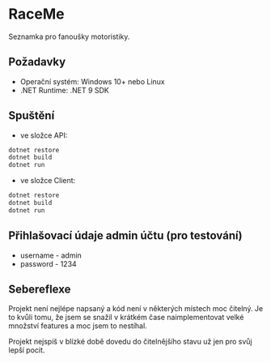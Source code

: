 # RaceMe

Seznamka pro fanoušky motoristiky.

## Požadavky

- Operační systém: Windows 10+ nebo Linux
- .NET Runtime: .NET 9 SDK

## Spuštění

- ve složce API:
```bash
dotnet restore
dotnet build
dotnet run
```

- ve složce Client:
```bash
dotnet restore
dotnet build
dotnet run
```

## Přihlašovací údaje admin účtu (pro testování)
- username - admin
- password - 1234

## Sebereflexe
Projekt není nejlépe napsaný a kód není v některých místech moc čitelný. Je to kvůli tomu,
že jsem se snažil v krátkém čase naimplementovat velké množství features a moc jsem to nestíhal.

Projekt nejspíš v blízké době dovedu do čitelnějšího stavu už jen pro svůj lepší pocit.
